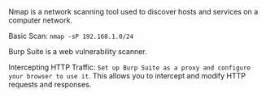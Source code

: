 Nmap is a network scanning tool used to discover hosts and services on a computer network.

Basic Scan:
`nmap -sP 192.168.1.0/24`

Burp Suite is a web vulnerability scanner.

Intercepting HTTP Traffic: `Set up Burp Suite as a proxy and configure your browser to use it`. This allows you to intercept and modify HTTP requests and responses.
